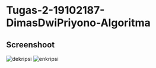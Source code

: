 # Tugas-2-19102187-DimasDwiPriyono-Algoritma

## Screenshoot

![dekripsi](https://user-images.githubusercontent.com/67831932/161585607-71e89de2-e827-42cf-9e30-16b8b9bec289.png)
![enkripsi](https://user-images.githubusercontent.com/67831932/161585799-a9b4f6f8-1787-4846-8e50-e594b22230d6.png)

